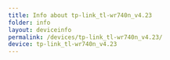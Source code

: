 ```yaml
---
title: Info about tp-link_tl-wr740n_v4.23
folder: info
layout: deviceinfo
permalink: /devices/tp-link_tl-wr740n_v4.23/
device: tp-link_tl-wr740n_v4.23
---
```

